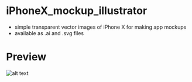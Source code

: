# iPhoneX_mockup_illustrator

- simple transparent vector images of iPhone X for making app mockups
- available as .ai and .svg files

# Preview

![alt text](https://raw.githubusercontent.com/BartonDev/iPhoneX_mockup_illustrator/master/preview.png)
